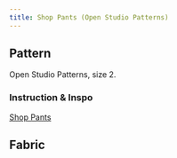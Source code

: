 ```yaml
---
title: Shop Pants (Open Studio Patterns)
---
```

## Pattern
Open Studio Patterns, size 2.
### Instruction & Inspo
[Shop Pants](projects/sewing/Shop%20Pants.md)

## Fabric